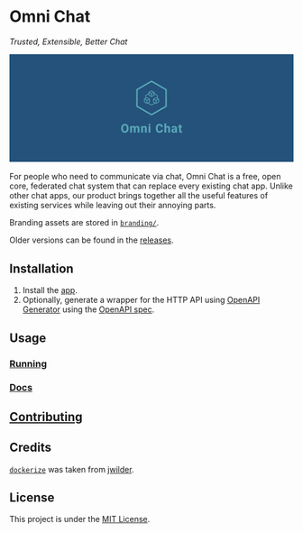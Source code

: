 # Omni Chat

_Trusted, Extensible, Better Chat_

![Cover](branding/facebook_cover_photo_2.png)

For people who need to communicate via chat, Omni Chat is a free, open core, federated chat system that can replace every existing chat app. Unlike other chat apps, our product brings together all the useful features of existing services while leaving out their annoying parts.

Branding assets are stored in [`branding/`](branding).

Older versions can be found in the [releases](https://github.com/neelkamath/omni-chat/releases).

## Installation

1. Install the [app](docs/install.md).
1. Optionally, generate a wrapper for the HTTP API using [OpenAPI Generator](https://openapi-generator.tech/) using the [OpenAPI spec](docs/openapi.yaml).

## Usage

### [Running](docs/production.md)

### [Docs](https://neelkamath.github.io/omni-chat/redoc-static.html)

## [Contributing](docs/CONTRIBUTING.md)

## Credits

[`dockerize`](docker/dockerize) was taken from [jwilder](https://github.com/jwilder/dockerize).

## License

This project is under the [MIT License](LICENSE).

